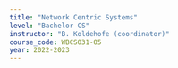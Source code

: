 ```yaml
---
title: "Network Centric Systems"
level: "Bachelor CS"
instructor: "B. Koldehofe (coordinator)"
course_code: WBCS031-05
year: 2022-2023
---
```

